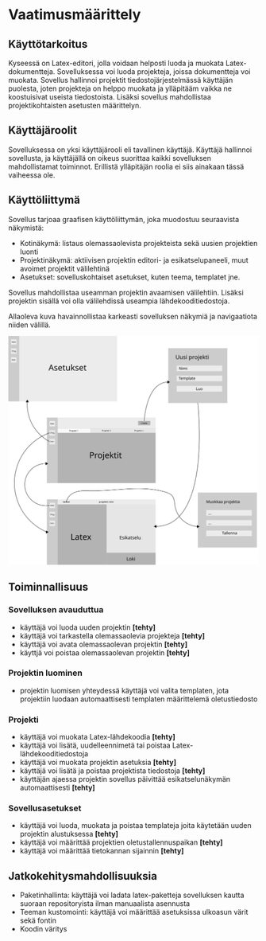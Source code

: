 # Vaatimusmäärittely

## Käyttötarkoitus

Kyseessä on Latex-editori, jolla voidaan helposti luoda ja muokata Latex-dokumentteja. Sovelluksessa voi luoda projekteja, joissa dokumentteja voi muokata. Sovellus hallinnoi projektit tiedostojärjestelmässä käyttäjän puolesta, joten projekteja on helppo muokata ja ylläpitääm vaikka ne koostuisivat useista tiedostoista. Lisäksi sovellus mahdollistaa projektikohtaisten asetusten määrittelyn.

## Käyttäjäroolit

Sovelluksessa on yksi käyttäjärooli eli tavallinen käyttäjä. Käyttäjä hallinnoi sovellusta,
ja käyttäjällä on oikeus suorittaa kaikki sovelluksen mahdollistamat toiminnot. Erillistä ylläpitäjän roolia ei siis ainakaan tässä vaiheessa ole.

## Käyttöliittymä

Sovellus tarjoaa graafisen käyttöliittymän, joka muodostuu seuraavista näkymistä:

* Kotinäkymä: listaus olemassaolevista projekteista sekä uusien projektien luonti
* Projektinäkymä: aktiivisen projektin editori- ja esikatselupaneeli, muut avoimet projektit välilehtinä
* Asetukset: sovelluskohtaiset asetukset, kuten teema, templatet jne.

Sovellus mahdollistaa useamman projektin avaamisen välilehtiin. Lisäksi projektin sisällä voi olla välilehdissä useampia lähdekooditiedostoja.

Allaoleva kuva havainnollistaa karkeasti sovelluksen näkymiä ja navigaatiota niiden välillä.

<img src="img/ui_kuvaus.svg" >

## Toiminnallisuus

### Sovelluksen avauduttua

* käyttäjä voi luoda uuden projektin **[tehty]**
* käyttäjä voi tarkastella olemassaolevia projekteja **[tehty]**
* käyttäjä voi avata olemassaolevan projektin **[tehty]**
* käyttjä voi poistaa olemassaolevan projektin **[tehty]**

### Projektin luominen

* projektin luomisen yhteydessä käyttäjä voi valita templaten, jota projektiin luodaan automaattisesti templaten määrittelemä oletustiedosto

### Projekti

* käyttäjä voi muokata Latex-lähdekoodia **[tehty]**
* käyttäjä voi lisätä, uudelleennimetä tai poistaa Latex-lähdekooditiedostoja
* käyttäjä voi muokata projektin asetuksia **[tehty]**
* käyttäjä voi lisätä ja poistaa projektista tiedostoja **[tehty]**
* käyttäjän ajaessa projektin sovellus päivittää esikatselunäkymän automaattisesti **[tehty]**

### Sovellusasetukset

* käyttäjä voi luoda, muokata ja poistaa templateja joita käytetään uuden projektin alustuksessa **[tehty]**
* käyttäjä voi määrittää projektien oletustallennuspaikan **[tehty]**
* käyttäjä voi määrittää tietokannan sijainnin **[tehty]**

## Jatkokehitysmahdollisuuksia

* Paketinhallinta: käyttäjä voi ladata latex-paketteja sovelluksen kautta suoraan repositoryista ilman manuaalista asennusta
* Teeman kustomointi: käyttäjä voi määrittää asetuksissa ulkoasun värit sekä fontin
* Koodin väritys

